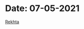 
Date: 07-05-2021
================
  
[Rekhta](https://rekhta.org/ghazals/sharmaa-gae-lajaa-gae-daaman-chhudaa-gae-jigar-moradabadi-ghazals)  
